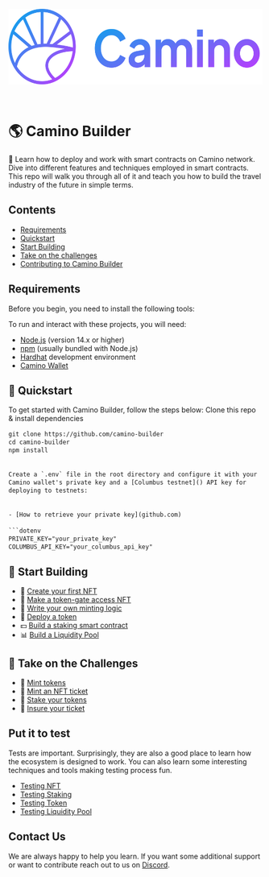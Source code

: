 <p align="center">
  <img src="https://github.com/juuroudojo/images/blob/main/camino-logo.png" height="150" />
</p>

<br/>



# 🌎 Camino Builder

🏬 Learn how to deploy and work with smart contracts on Camino network. Dive into different features and techniques employed in smart contracts. This repo will walk you through all of it and teach you how to build the travel industry of the future in simple terms.


## Contents

- [Requirements](#requirements)
- [Quickstart](#quickstart)
- [Start Building](#start-building)
- [Take on the challenges](#take-one-the-challenges)
- [Contributing to Camino Builder](#contributing-to-camino-builder)

## Requirements

Before you begin, you need to install the following tools:

To run and interact with these projects, you will need:

- [Node.js](https://nodejs.org/en/download/) (version 14.x or higher)
- [npm](https://www.npmjs.com/get-npm) (usually bundled with Node.js)
- [Hardhat](https://hardhat.org/getting-started/#overview) development environment
- [Camino Wallet](https://wallet.camino.foundation/)

## 🌌 Quickstart

To get started with Camino Builder, follow the steps below:
Clone this repo & install dependencies

```
git clone https://github.com/camino-builder
cd camino-builder
npm install


Create a `.env` file in the root directory and configure it with your Camino wallet's private key and a [Columbus testnet]() API key for deploying to testnets:


- [How to retrieve your private key](github.com)

```dotenv
PRIVATE_KEY="your_private_key"
COLUMBUS_API_KEY="your_columbus_api_key"
```

## 📜 Start Building
 - 🍋  [Create your first NFT](https://github.com/chain4travel/camino-builder/tree/nft)
 - 🎫  [Make a token-gate access NFT](https://github.com/chain4travel/camino-builder/tree/token-gate)
 - 💸  [Write your own minting logic](https://github.com/chain4travel/camino-builder/tree/mint)
 - 💎  [Deploy a token](https://github.com/chain4travel/camino-builder/tree/token)
 - 💵  [Build a staking smart contract](https://github.com/camino-builder/tree/staking)
 - 📊  [Build a Liquidity Pool](https://github.com/camino-builder/tree/liquidity-pool)

 ## 📼 Take on the Challenges
 - 🐳  [Mint tokens](https://github.com/chain4travel/camino-builder/tree/mint-tokens)
 - 🐠  [Mint an NFT ticket](https://github.com/chain4travel/camino-builder/tree/mint-nft)
 - 🐢  [Stake your tokens](https://github.com/chain4travel/camino-builder/tree/stake-tokens)
 - 🐙  [Insure your ticket](https://github.com/chain4travel/camino-builder/tree/ensure-ticket)


## Put it to test

Tests are important. Surprisingly, they are also a good place to learn how the ecosystem is designed to work. You can also learn some interesting techniques and tools making testing process fun. 

-  [Testing NFT](https://github.com/camino-builder/tree/testing-nft)
-  [Testing Staking](https://github.com/camino-builder/tree/testing-staking)
-  [Testing Token](https://github.com/camino-builder/tree/testing-token)
-  [Testing Liquidity Pool](https://github.com/camino-builder/tree/testing-liquidity-pool)


## Contact Us

We are always happy to help you learn. If you want some additional support or want to contribute reach out to us on [Discord](discord.gg).
  



